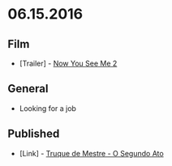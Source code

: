 # 06.15.2016

## Film

- \[Trailer\] - [Now You See Me 2](https://www.youtube.com/watch?v=_EggcI-NevA)


## General 

- Looking for a job


## Published

- \[Link\] - [Truque de Mestre - O Segundo Ato](http://imhomovies.com.br/opinions/em-cartaz/now-you-see-me-2/)
